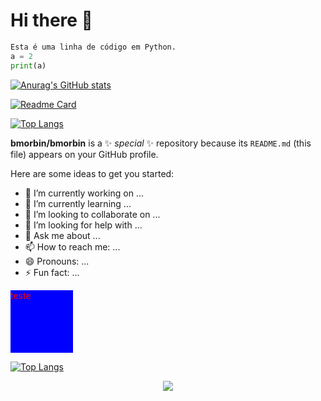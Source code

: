 <h1> Hi there 👋</h1>

~~~python
Esta é uma linha de código em Python.
a = 2
print(a)
~~~

[![Anurag's GitHub stats](https://github-readme-stats.vercel.app/api?username=bmorbin)](https://github.com/anuraghazra/github-readme-stats)

[![Readme Card](https://github-readme-stats.vercel.app/api/pin/?username=bmorbin&repo=mycodes)](https://github.com/anuraghazra/github-readme-stats)

[![Top Langs](https://github-readme-stats.vercel.app/api/top-langs/?username=bmorbin)](https://github.com/anuraghazra/github-readme-stats)


**bmorbin/bmorbin** is a ✨ _special_ ✨ repository because its `README.md` (this file) appears on your GitHub profile.

Here are some ideas to get you started:

- 🔭 I’m currently working on ...
- 🌱 I’m currently learning ...
- 👯 I’m looking to collaborate on ...
- 🤔 I’m looking for help with ...
- 💬 Ask me about ...
- 📫 How to reach me: ...
- 😄 Pronouns: ...
- ⚡ Fun fact: ...


<div id='teste' style='background-color:blue;height:100px; width:100px'>
  <p style="color:red">teste</p>
</div>

[![Top Langs](https://github-readme-stats.vercel.app/api/top-langs/?username=bmorbin&exclude_repo=bmorbin.github.io&langs_count=10&layout=compact)](https://github.com/anuraghazra/github-readme-stats)

<div align="center">
  <a href="https://github.com/bmorbin">
    <img align="center" src="https://github-readme-stats.vercel.app/api/top-langs/?username=bmorbin&exclude_repo=bmorbin.github.io&langs_count=10&layout=compact&text_color=#000000&bg_color=#1c1c1b" />
  </a>
</div>
